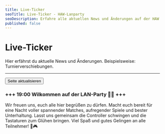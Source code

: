 ```yaml
---
title: Live-Ticker
seoTitle: Live-Ticker - HAW-Lanparty
seoDescription: Erfahre alle aktuellen News und Änderungen auf der HAW LAN-Party.
published: false
---
```


# Live-Ticker
Hier erfährst du aktuelle News und Änderungen. Beispielsweise: Turnierverschiebungen.

---

<button onClick="window.location.reload(true);">Seite aktualisieren</button>

### +++ 19:00 Wilkommen auf der LAN-Party 🥳🎉 +++
Wir freuen uns, euch alle hier begrüßen zu dürfen. Macht euch bereit für eine Nacht voller spannender Matches, aufregender Spiele und bester Unterhaltung. Lasst uns gemeinsam die Controller schwingen und die Tastaturen zum Glühen bringen. Viel Spaß und gutes Gelingen an alle Teilnehmer! 🚀🎮